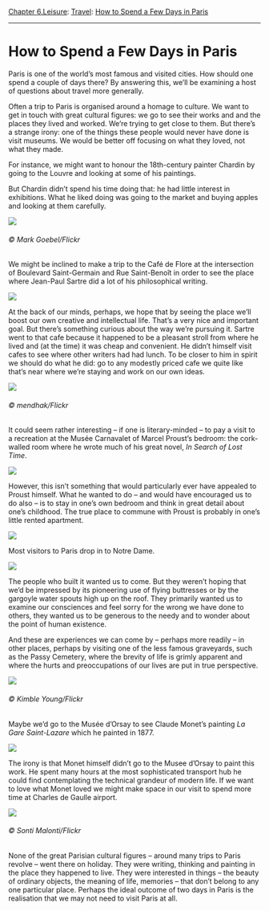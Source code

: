 [Chapter 6.Leisure](https://www.theschooloflife.com/thebookoflife/category/leisure/): [Travel](https://www.theschooloflife.com/thebookoflife/category/leisure/travel/): [How to Spend a Few Days in Paris](https://www.theschooloflife.com/thebookoflife/how-to-spend-a-few-days-in-paris/)

* * *

# How to Spend a Few Days in Paris

Paris is one of the world’s most famous and visited cities. How should one spend a couple of days there? By answering this, we’ll be examining a host of questions about travel more generally.

Often a trip to Paris is organised around a homage to culture. We want to get in touch with great cultural figures: we go to see their works and and the places they lived and worked. We’re trying to get close to them. But there’s a strange irony: one of the things these people would never have done is visit museums. We would be better off focusing on what they loved, not what they made.

For instance, we might want to honour the 18th-century painter Chardin by going to the Louvre and looking at some of his paintings.

But Chardin didn’t spend his time doing that: he had little interest in exhibitions. What he liked doing was going to the market and buying apples and looking at them carefully.

![](https://www.theschooloflife.com/thebookoflife/wp-content/uploads/2017/06/3214544410_31d0de3f33_o.jpg)

###### © Mark Goebel/Flickr

We might be inclined to make a trip to the Café de Flore at the intersection of Boulevard Saint-Germain and Rue Saint-Benoît in order to see the place where Jean-Paul Sartre did a lot of his philosophical writing.

![](https://www.theschooloflife.com/thebookoflife/wp-content/uploads/2017/06/image-129370-galleryV9-mfbf-129370.jpg)

At the back of our minds, perhaps, we hope that by seeing the place we’ll boost our own creative and intellectual life. That’s a very nice and important goal. But there’s something curious about the way we’re pursuing it. Sartre went to that cafe because it happened to be a pleasant stroll from where he lived and (at the time) it was cheap and convenient. He didn’t himself visit cafes to see where other writers had had lunch. To be closer to him in spirit we should do what he did: go to any modestly priced cafe we quite like that’s near where we’re staying and work on our own ideas.

![](https://www.theschooloflife.com/thebookoflife/wp-content/uploads/2017/06/4464517204_186430dd13_z.jpg)

###### © mendhak/Flickr

It could seem rather interesting – if one is literary-minded – to pay a visit to a recreation at the Musée Carnavalet of Marcel Proust’s bedroom: the cork-walled room where he wrote much of his great novel, _In Search of Lost Time_.

![](https://www.theschooloflife.com/thebookoflife/wp-content/uploads/2017/06/image005.jpg)

However, this isn’t something that would particularly ever have appealed to Proust himself. What he wanted to do – and would have encouraged us to do also – is to stay in one’s own bedroom and think in great detail about one’s childhood. The true place to commune with Proust is probably in one’s little rented apartment.

![](https://www.theschooloflife.com/thebookoflife/wp-content/uploads/2017/06/93772_001_Guestroom.jpg)

Most visitors to Paris drop in to Notre Dame.

![](https://www.theschooloflife.com/thebookoflife/wp-content/uploads/2017/06/Notre_Dame_de_Paris_DSC_0846w.jpg)

The people who built it wanted us to come. But they weren’t hoping that we’d be impressed by its pioneering use of flying buttresses or by the gargoyle water spouts high up on the roof. They primarily wanted us to examine our consciences and feel sorry for the wrong we have done to others, they wanted us to be generous to the needy and to wonder about the point of human existence.

And these are experiences we can come by – perhaps more readily – in other places, perhaps by visiting one of the less famous graveyards, such as the Passy Cemetery, where the brevity of life is grimly apparent and where the hurts and preoccupations of our lives are put in true perspective.

![](https://www.theschooloflife.com/thebookoflife/wp-content/uploads/2017/06/6982376478_159b15e13a_z.jpg)

###### © Kimble Young/Flickr

Maybe we’d go to the Musée d’Orsay to see Claude Monet’s painting _La Gare Saint-Lazare_ which he painted in 1877.

![](https://www.theschooloflife.com/thebookoflife/wp-content/uploads/2017/06/1024px-Claude_Monet_004.jpg)

The irony is that Monet himself didn’t go to the Musee d’Orsay to paint this work. He spent many hours at the most sophisticated transport hub he could find contemplating the technical grandeur of modern life. If we want to love what Monet loved we might make space in our visit to spend more time at Charles de Gaulle airport.

![](https://www.theschooloflife.com/thebookoflife/wp-content/uploads/2017/06/8380447780_4b33cb63fe_z.jpg)

###### © Sonti Malonti/Flickr

None of the great Parisian cultural figures – around many trips to Paris revolve – went there on holiday. They were writing, thinking and painting in the place they happened to live. They were interested in things – the beauty of ordinary objects, the meaning of life, memories – that don’t belong to any one particular place. Perhaps the ideal outcome of two days in Paris is the realisation that we may not need to visit Paris at all.
